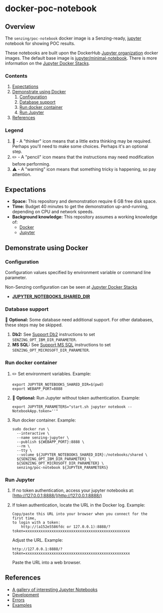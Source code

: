 # docker-poc-notebook

## Overview

The `senzing/poc-notebook` docker image is a Senzing-ready, [jupyter](https://jupyter.org/) notebook for showing POC results.

These notebooks are built upon the DockerHub
[Jupyter organization](https://hub.docker.com/u/jupyter) docker images.
The default base image is [jupyter/minimal-notebook](https://hub.docker.com/r/jupyter/minimal-notebook).
There is more information on the
[Jupyter Docker Stacks](https://jupyter-docker-stacks.readthedocs.io).

### Contents

1. [Expectations](#expectations)
1. [Demonstrate using Docker](#demonstrate-using-docker)
    1. [Configuration](#configuration)
    1. [Database support](#database-support)
    1. [Run docker container](#run-docker-container)
    1. [Run Jupyter](#run-jupyter)
1. [References](#references)

### Legend

1. :thinking: - A "thinker" icon means that a little extra thinking may be required.
   Perhaps you'll need to make some choices.
   Perhaps it's an optional step.
1. :pencil2: - A "pencil" icon means that the instructions may need modification before performing.
1. :warning: - A "warning" icon means that something tricky is happening, so pay attention.

## Expectations

- **Space:** This repository and demonstration require 6 GB free disk space.
- **Time:** Budget 40 minutes to get the demonstration up-and-running, depending on CPU and network speeds.
- **Background knowledge:** This repository assumes a working knowledge of:
  - [Docker](https://github.com/Senzing/knowledge-base/blob/main/WHATIS/docker.md)
  - [Jupyter](https://github.com/Senzing/knowledge-base/blob/main/WHATIS/jupyter.md)

## Demonstrate using Docker

### Configuration

Configuration values specified by environment variable or command line parameter.

Non-Senzing configuration can be seen at
[Jupyter Docker Stacks](https://jupyter-docker-stacks.readthedocs.io/en/latest/index.html)

- **[JUPYTER_NOTEBOOKS_SHARED_DIR](https://github.com/Senzing/knowledge-base/blob/main/lists/environment-variables.md#jupyter_notebooks_shared_dir)**

### Database support

:thinking: **Optional:**  Some database need additional support.
For other databases, these steps may be skipped.

1. **Db2:** See
   [Support Db2](https://github.com/Senzing/knowledge-base/blob/main/HOWTO/support-db2.md)
   instructions to set `SENZING_OPT_IBM_DIR_PARAMETER`.
1. **MS SQL:** See
   [Support MS SQL](https://github.com/Senzing/knowledge-base/blob/main/HOWTO/support-mssql.md)
   instructions to set `SENZING_OPT_MICROSOFT_DIR_PARAMETER`.

### Run docker container

1. :pencil2: Set environment variables.
   Example:

    ```console
    export JUPYTER_NOTEBOOKS_SHARED_DIR=$(pwd)
    export WEBAPP_PORT=8888
    ```

1. :thinking: **Optional:**   Run Jupyter without token authentication.
   Example:

    ```console
    export JUPYTER_PARAMETERS="start.sh jupyter notebook --NotebookApp.token=''"
    ```

1. Run docker container.
   Example:

    ```console
    sudo docker run \
      --interactive \
      --name senzing-jupyter \
      --publish ${WEBAPP_PORT}:8888 \
      --rm \
      --tty \
      --volume ${JUPYTER_NOTEBOOKS_SHARED_DIR}:/notebooks/shared \
      ${SENZING_OPT_IBM_DIR_PARAMETER} \
      ${SENZING_OPT_MICROSOFT_DIR_PARAMETER} \
      senzing/poc-notebook ${JUPYTER_PARAMETERS}
    ```

### Run Jupyter

1. If no token authentication, access your jupyter notebooks at: [http://127.0.0.1:8888/](http://127.0.0.1:8888/)

1. If token authentication, locate the URL in the Docker log.  Example:

    ```console
    Copy/paste this URL into your browser when you connect for the first time,
    to login with a token:
        http://(a152e5586fdc or 127.0.0.1):8888/?token=xxxxxxxxxxxxxxxxxxxxxxxxxxxxxxxxxxxxxxxxxxxxxxxx
    ```

    Adjust the URL.  Example:

    ```console
    http://127.0.0.1:8888/?token=xxxxxxxxxxxxxxxxxxxxxxxxxxxxxxxxxxxxxxxxxxxxxxxx
    ```

    Paste the URL into a web browser.

## References

- [A gallery of interesting Jupyter Notebooks](https://github.com/jupyter/jupyter/wiki/A-gallery-of-interesting-Jupyter-Notebooks)
- [Development](docs/development.md)
- [Errors](docs/errors.md)
- [Examples](docs/examples.md)
